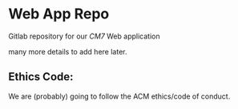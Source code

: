 
# Web App Repo

Gitlab repository for our _CM7_ Web application

many more details to add here later.

## Ethics Code:
We are (probably) going to follow the ACM ethics/code of conduct.
